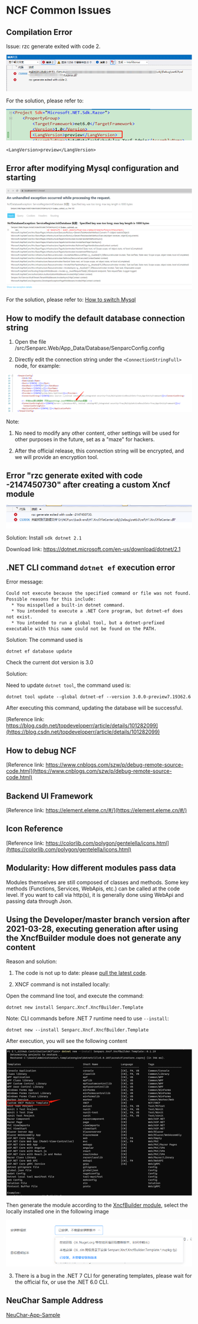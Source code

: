 # NCF Common Issues

## Compilation Error

Issue: rzc generate exited with code 2.

![Image text](./images/common_problem/xncf_builder_error_02.png)

For the solution, please refer to:

![Image text](./images/common_problem/xncf_builder_error_02_solution.png)

```
<LangVersion>preview</LangVersion>
```

## Error after modifying Mysql configuration and starting

![Image text](./images/common_problem/mysql_engine_error.png)

For the solution, please refer to: [How to switch Mysql](/start/database/appoint_database.html)

## How to modify the default database connection string

1. Open the file /src/Senparc.Web/App_Data/Database/SenparcConfig.config

2. Directly edit the connection string under the `<ConnectionStringFull>` node, for example:

<ConnectionStringFull>
    <![CDATA[Server=.\;Database=NCF;User ID=sa;Pwd=sa;Trusted_Connection=True;integrated security=True;]]>
</ConnectionStringFull>

![Image text](./images/common_problem/modify_database_connectstring.png)

Note:

1. No need to modify any other content, other settings will be used for other purposes in the future, set as a "maze" for hackers.

2. After the official release, this connection string will be encrypted, and we will provide an encryption tool.

## Error "rzc generate exited with code -2147450730" after creating a custom Xncf module

![Image text](./images/common_problem/xncf_builder_error.png)

Solution: Install `sdk dotnet 2.1`

Download link: https://dotnet.microsoft.com/en-us/download/dotnet/2.1

## .NET CLI command `dotnet ef` execution error

Error message:

```
Could not execute because the specified command or file was not found.
Possible reasons for this include:
  * You misspelled a built-in dotnet command.
  * You intended to execute a .NET Core program, but dotnet-ef does not exist.
  * You intended to run a global tool, but a dotnet-prefixed executable with this name could not be found on the PATH.
```

Solution:
The command used is

```
dotnet ef database update
```

Check the current dot version is 3.0

Solution:

Need to update `dotnet tool`, the command used is:

```
dotnet tool update --global dotnet-ef --version 3.0.0-preview7.19362.6
```

After executing this command, updating the database will be successful.

[Reference link: https://blog.csdn.net/topdeveloperr/article/details/101282099](https://blog.csdn.net/topdeveloperr/article/details/101282099)

## How to debug NCF

[Reference link: https://www.cnblogs.com/szw/p/debug-remote-source-code.html](https://www.cnblogs.com/szw/p/debug-remote-source-code.html)

## Backend UI Framework

[Reference link: https://element.eleme.cn/#/](https://element.eleme.cn/#/)

## Icon Reference

[Reference link: https://colorlib.com/polygon/gentelella/icons.html](https://colorlib.com/polygon/gentelella/icons.html)

## Modularity: How different modules pass data

Modules themselves are still composed of classes and methods. Some key methods (Functions, Services, WebApis, etc.) can be called at the code level. If you want to call via http(s), it is generally done using WebApi and passing data through Json.

## Using the Developer/master branch version after 2021-03-28, executing generation after using the XncfBuilder module does not generate any content

Reason and solution:

1. The code is not up to date: please [pull the latest code](/start/start-develop/get-ncf-template).

2. XNCF command is not installed locally:

Open the command line tool, and execute the command:

```
dotnet new install Senparc.Xncf.XncfBuilder.Template
```

Note: CLI commands before .NET 7 runtime need to use `--install`:

```
dotnet new --install Senparc.Xncf.XncfBuilder.Template
```

After execution, you will see the following content

![Image text](./images/common_problem/generator_xncf_cli.png)

Then generate the module according to the [XncfBuilder module](/start/xncf-develop/create-xncf.html), select the locally installed one in the following image

![Image text](./images/common_problem/xncf_builder_template_new.png)

3. There is a bug in the .NET 7 CLI for generating templates, please wait for the official fix, or use the .NET 6.0 CLI.

## NeuChar Sample Address

[NeuChar-App-Sample](https://github.com/Senparc/NeuChar-App-Sample)
